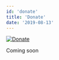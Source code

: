 ```yaml
---
id: 'donate'
title: 'Donate'
date: '2019-08-13'
---
```


[![Donate](https://img.shields.io/badge/Donate-PayPal-green.svg)](https://www.paypal.com/cgi-bin/webscr?cmd=_donations&business=lijy91%40live.com&currency_code=USD&source=url)

Coming soon
